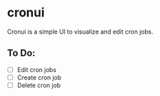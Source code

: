 # cronui
Cronui is a simple UI to visualize and edit cron jobs.

## To Do:
- [ ] Edit cron jobs
- [ ] Create cron job
- [ ] Delete cron job
